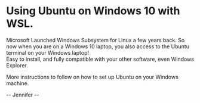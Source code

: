 # Using Ubuntu on Windows 10 with WSL.  

Microsoft Launched Windows Subsystem for Linux a few years back. 
So now when you are on a Windows 10 laptop, you also access to the Ubuntu terminal on your Windows laptop!  
Easy to install, and fully compatible with your other software, even Windows Explorer. 

More instructions to follow on how to set up Ubuntu on your Windows machine. 

-- Jennifer --
